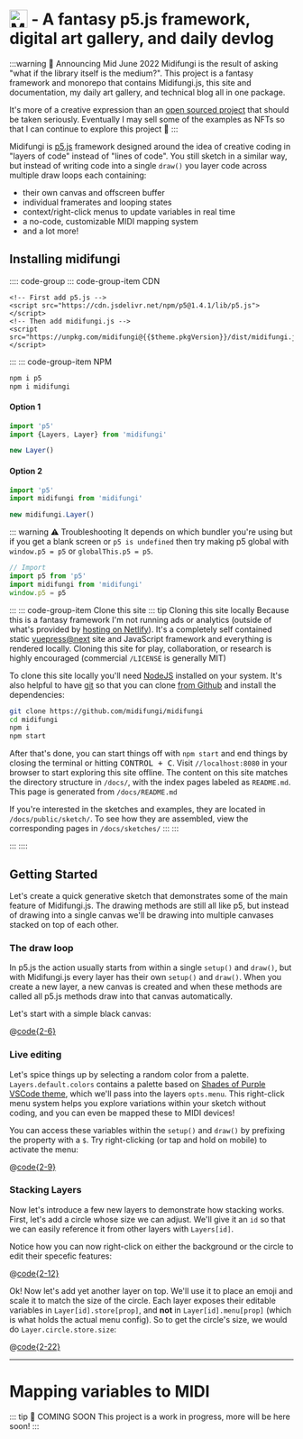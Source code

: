 # <img src="/midifungi-title.png" alt="Midifungi" style="height:32px; position: relative; top: 5px"> - A fantasy p5.js framework, digital art gallery, and daily devlog
<!-- A layer-based p5.js framework with live editing and MIDI support 🎛️🎹 -->

:::warning 📅 Announcing Mid June 2022
Midifungi is the result of asking "what if the library itself is the medium?". This project is a fantasy framework and monorepo that contains Midifungi.js, this site and documentation, my daily art gallery, and technical blog all in one package.

It's more of a creative expression than an [open sourced project](https://github.com/midifungi/midifungi) that should be taken seriously. Eventually I may sell some of the examples as NFTs so that I can continue to explore this project 🌈
:::

<Midifungi title="Chewie Choo" height=300 :layers="['@midifungi/002/starfield', '@midifungi/004/starfield-clone', '@midifungi/004/train', '@midifungi/004/crowd']" />

<div class="row">
  <div class="col-6">
    <Midifungi title="Spirit Emojis" id="sketch-003" height=300 :layers="['@midifungi/003/bg', '@midifungi/003/shapes', '@midifungi/003/checker', '@midifungi/003/self', '@midifungi/003/squid']" />
  </div>
  <div class="col-6">
    <Midifungi title="002 - Billions and Billions" id="sketch-002" :layers="['@midifungi/002/starfield', '@midifungi/002/glass', '@midifungi/002/watercanvas', '@midifungi/002/glass-filter', '@midifungi/002/lead']" height=300 help="@midifungi/002" />
  </div>
  <div class="col-6">
    <Midifungi title="001 - Lily Pads" :layers="['@midifungi/001/lilies', '@midifungi/001/ripples']" height=300 help="@midifungi/001" />
  </div>
</div>


Midifungi is [p5.js](https://p5js.org/reference/) framework designed around the idea of creative coding in "layers of code" instead of "lines of code". You still sketch in a similar way, but instead of writing code into a single `draw()` you layer code across multiple draw loops each containing:
- their own canvas and offscreen buffer
- individual framerates and looping states
- context/right-click menus to update variables in real time
- a no-code, customizable MIDI mapping system
- and a lot more!



## Installing midifungi

:::: code-group
::: code-group-item CDN
```html:no-v-pre
<!-- First add p5.js -->
<script src="https://cdn.jsdelivr.net/npm/p5@1.4.1/lib/p5.js"></script>
<!-- Then add midifungi.js -->
<script src="https://unpkg.com/midifungi@{{$theme.pkgVersion}}/dist/midifungi.js"></script>
```
:::
::: code-group-item NPM
```bash
npm i p5
npm i midifungi
```


#### Option 1

```js
import 'p5'
import {Layers, Layer} from 'midifungi'

new Layer()
```

#### Option 2
```js
import 'p5'
import midifungi from 'midifungi'

new midifungi.Layer()
```

::: warning ⚠️ Troubleshooting
It depends on which bundler you're using but if you get a blank screen or `p5 is undefined` then try making p5 global with `window.p5 = p5` or `globalThis.p5 = p5`. 

```js
// Import
import p5 from 'p5'
import midifungi from 'midifungi'
window.p5 = p5
```
:::
::: code-group-item Clone this site
::: tip Cloning this site locally
Because this is a fantasy framework I'm not running ads or analytics (outside of what's provided by [hosting on Netlify](https://www.netlify.com/products/analytics/)). It's a completely self contained static [vuepress@next](https://v2.vuepress.vuejs.org/) site and JavaScript framework and everything is rendered locally. Cloning this site for play, collaboration, or research is highly encouraged (commercial `/LICENSE` is generally MIT)

To clone this site locally you'll need [NodeJS](https://nodejs.org/en/) installed on your system. It's also helpful to have [git](https://git-scm.com/) so that you can clone [from Github](https://github.com/midifungi/midifungi) and install the dependencies:
```bash
git clone https://github.com/midifungi/midifungi
cd midifungi
npm i
npm start
```

After that's done, you can start things off with `npm start` and end things by closing the terminal or hitting <kbd>CONTROL + C</kbd>. Visit `//localhost:8080` in your browser to start exploring this site offline. The content on this site matches the directory structure in `/docs/`, with the index pages labeled as `README.md`. This page is generated from `/docs/README.md`

If you're interested in the sketches and examples, they are located in `/docs/public/sketch/`. To see how they are assembled, view the corresponding pages in `/docs/sketches/`
:::
:::

:::
::::



## Getting Started

Let's create a quick generative sketch that demonstrates some of the main feature of Midifungi.js. The drawing methods are still all like p5, but instead of drawing into a single canvas we'll be drawing into multiple canvases stacked on top of each other.



### The draw loop

In p5.js the action usually starts from within a single `setup()` and `draw()`, but with Midifungi.js every layer has their own `setup()` and `draw()`. When you create a new layer, a new canvas is created and when these methods are called all p5.js methods draw into that canvas automatically.

Let's start with a simple black canvas:

@[code{2-6}](./.vuepress/public/example/001/bg-1.js)
<Example id="example-001-1" :layers="['001/bg-1']" />



### Live editing

Let's spice things up by selecting a random color from a palette. `Layers.default.colors` contains a palette based on [Shades of Purple VSCode theme](https://marketplace.visualstudio.com/items?itemName=ahmadawais.shades-of-purple), which we'll pass into the layers `opts.menu`. This right-click menu system helps you explore variations within your sketch without coding, and you can even be mapped these to MIDI devices!

You can access these variables within the `setup()` and `draw()` by prefixing the property with a `$`. Try right-clicking (or tap and hold on mobile) to activate the menu:

@[code{2-9}](./.vuepress/public/example/001/bg-2.js)
<Example id="example-001-2" :layers="['001/bg-2']" />

### Stacking Layers

Now let's introduce a few new layers to demonstrate how stacking works. First, let's add a circle whose size we can adjust. We'll give it an `id` so that we can easily reference it from other layers with `Layers[id]`.

Notice how you can now right-click on either the background or the circle to edit their specefic features:

@[code{2-12}](./.vuepress/public/example/001/bg-3.js)
<Example id="example-001-3" :layers="['001/bg-2', '001/bg-3']" />

Ok! Now let's add yet another layer on top. We'll use it to place an emoji and scale it to match the size of the circle. Each layer exposes their editable variables in `Layer[id].store[prop]`, and **not** in `Layer[id].menu[prop]` (which is what holds the actual menu config). So to get the circle's size, we would do `Layer.circle.store.size`:

@[code{2-22}](./.vuepress/public/example/001/bg-4.js)
<Example id="example-001-4" :layers="['001/bg-2', '001/bg-3', '001/bg-4']" />

---

# Mapping variables to MIDI

::: tip 📅 COMING SOON
This project is a work in progress, more will be here soon!
:::